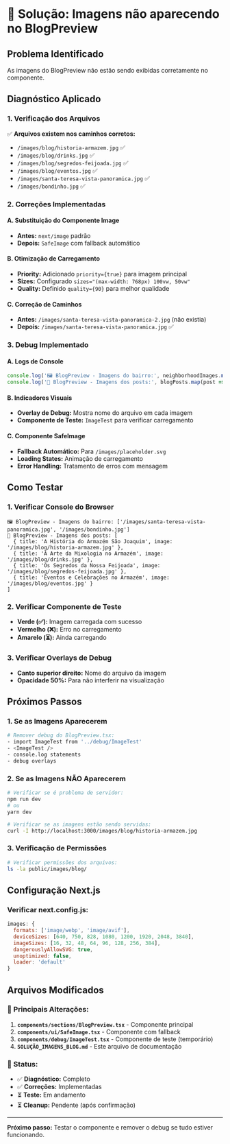 # 🔧 Solução: Imagens não aparecendo no BlogPreview

## **Problema Identificado**
As imagens do BlogPreview não estão sendo exibidas corretamente no componente.

## **Diagnóstico Aplicado**

### **1. Verificação dos Arquivos**
✅ **Arquivos existem nos caminhos corretos:**
- `/images/blog/historia-armazem.jpg` ✅
- `/images/blog/drinks.jpg` ✅  
- `/images/blog/segredos-feijoada.jpg` ✅
- `/images/blog/eventos.jpg` ✅
- `/images/santa-teresa-vista-panoramica.jpg` ✅
- `/images/bondinho.jpg` ✅

### **2. Correções Implementadas**

#### **A. Substituição do Componente Image**
- **Antes:** `next/image` padrão
- **Depois:** `SafeImage` com fallback automático

#### **B. Otimização de Carregamento**
- **Priority:** Adicionado `priority={true}` para imagem principal
- **Sizes:** Configurado `sizes="(max-width: 768px) 100vw, 50vw"`
- **Quality:** Definido `quality={90}` para melhor qualidade

#### **C. Correção de Caminhos**
- **Antes:** `/images/santa-teresa-vista-panoramica-2.jpg` (não existia)
- **Depois:** `/images/santa-teresa-vista-panoramica.jpg` ✅

### **3. Debug Implementado**

#### **A. Logs de Console**
```javascript
console.log('🖼️ BlogPreview - Imagens do bairro:', neighborhoodImages.map(img => img.src))
console.log('📝 BlogPreview - Imagens dos posts:', blogPosts.map(post => ({ title: post.title, image: post.image })))
```

#### **B. Indicadores Visuais**
- **Overlay de Debug:** Mostra nome do arquivo em cada imagem
- **Componente de Teste:** `ImageTest` para verificar carregamento

#### **C. Componente SafeImage**
- **Fallback Automático:** Para `/images/placeholder.svg`
- **Loading States:** Animação de carregamento
- **Error Handling:** Tratamento de erros com mensagem

## **Como Testar**

### **1. Verificar Console do Browser**
```
🖼️ BlogPreview - Imagens do bairro: ['/images/santa-teresa-vista-panoramica.jpg', '/images/bondinho.jpg']
📝 BlogPreview - Imagens dos posts: [
  { title: 'A História do Armazém São Joaquim', image: '/images/blog/historia-armazem.jpg' },
  { title: 'A Arte da Mixologia no Armazém', image: '/images/blog/drinks.jpg' },
  { title: 'Os Segredos da Nossa Feijoada', image: '/images/blog/segredos-feijoada.jpg' },
  { title: 'Eventos e Celebrações no Armazém', image: '/images/blog/eventos.jpg' }
]
```

### **2. Verificar Componente de Teste**
- **Verde (✅):** Imagem carregada com sucesso
- **Vermelho (❌):** Erro no carregamento  
- **Amarelo (⏳):** Ainda carregando

### **3. Verificar Overlays de Debug**
- **Canto superior direito:** Nome do arquivo da imagem
- **Opacidade 50%:** Para não interferir na visualização

## **Próximos Passos**

### **1. Se as Imagens Aparecerem**
```bash
# Remover debug do BlogPreview.tsx:
- import ImageTest from '../debug/ImageTest'
- <ImageTest />
- console.log statements
- debug overlays
```

### **2. Se as Imagens NÃO Aparecerem**
```bash
# Verificar se é problema de servidor:
npm run dev
# ou
yarn dev

# Verificar se as imagens estão sendo servidas:
curl -I http://localhost:3000/images/blog/historia-armazem.jpg
```

### **3. Verificação de Permissões**
```bash
# Verificar permissões dos arquivos:
ls -la public/images/blog/
```

## **Configuração Next.js**

### **Verificar next.config.js:**
```javascript
images: {
  formats: ['image/webp', 'image/avif'],
  deviceSizes: [640, 750, 828, 1080, 1200, 1920, 2048, 3840],
  imageSizes: [16, 32, 48, 64, 96, 128, 256, 384],
  dangerouslyAllowSVG: true,
  unoptimized: false,
  loader: 'default'
}
```

## **Arquivos Modificados**

### **📝 Principais Alterações:**
1. **`components/sections/BlogPreview.tsx`** - Componente principal
2. **`components/ui/SafeImage.tsx`** - Componente com fallback
3. **`components/debug/ImageTest.tsx`** - Componente de teste (temporário)
4. **`SOLUÇÃO_IMAGENS_BLOG.md`** - Este arquivo de documentação

### **🎯 Status:**
- ✅ **Diagnóstico:** Completo
- ✅ **Correções:** Implementadas  
- ⏳ **Teste:** Em andamento
- ⏳ **Cleanup:** Pendente (após confirmação)

---
**Próximo passo:** Testar o componente e remover o debug se tudo estiver funcionando. 